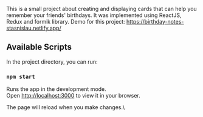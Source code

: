 
This is a small project about creating and displaying cards that can help you remember your friends' birthdays. It was implemented using ReactJS, Redux and formik library. 
Demo for this project: https://birthday-notes-stasnislau.netlify.app/
## Available Scripts

In the project directory, you can run:

### `npm start`

Runs the app in the development mode.\
Open [http://localhost:3000](http://localhost:3000) to view it in your browser.

The page will reload when you make changes.\

